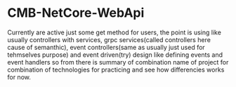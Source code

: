 # CMB-NetCore-WebApi

Currently are active just some get method for users, the point is using like usually controllers with services, grpc services(called controllers here cause of semanthic),
event controllers(same as usually just used for tehmselves purpose) and event driven(try) design like defining events and event handlers so from there is summary
of combination name of project for combination of technologies for practicing and see how differencies works for now.